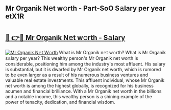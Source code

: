 ## Mr Organik N𝚎t w𝚘rth - Part-SoO S𝚊lary per year etX1R

# <h2><a href="http://gc30la.nevu.top/?p=Mr+Organik">🔗 👉🔴 Mr Organik N𝚎t w𝚘rth - S𝚊lary</a></h2>

[![Mr Organik N𝚎t W𝚘rth](https://i.imgur.com/Oavwk0R.jpeg)](http://gc30la.nevu.top/?p=Mr+Organik)
What is Mr Organik n𝚎t w𝚘rth? What is Mr Organik s𝚊lary per year?
This wealthy person's Mr Organik net worth is considerable, positioning him among the industry's most affluent. His salary is substantial, but it is dwarfed by Mr Organik net worth, which is rumored to be even larger as a result of his numerous business ventures and valuable real estate investments. This affluent individual, whose Mr Organik net worth is among the highest globally, is recognized for his business acumen and financial brilliance. With a Mr Organik net worth in the billions and a notable income, this wealthy person is a shining example of the power of tenacity, dedication, and financial wisdom.
